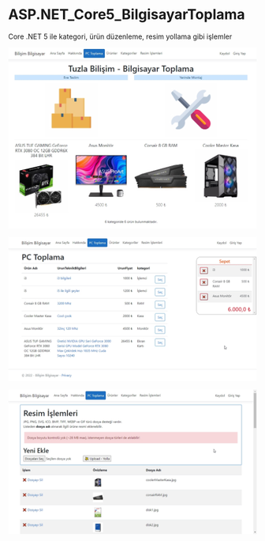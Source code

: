 # ASP.NET_Core5_BilgisayarToplama
 Core .NET 5 ile kategori, ürün düzenleme, resim yollama gibi işlemler
 
![](https://github.com/tbagriyanik/ASP.NET_Core5_BilgisayarToplama/blob/main/Screen%20Shot%2003-19-22%20at%2008.14%20PM.JPG)

![](https://github.com/tbagriyanik/ASP.NET_Core5_BilgisayarToplama/blob/main/Screen%20Shot%2003-19-22%20at%2008.15%20PM.JPG)

![](https://github.com/tbagriyanik/ASP.NET_Core5_BilgisayarToplama/blob/main/Screen%20Shot%2003-19-22%20at%2008.15%20PM%20001.JPG)
